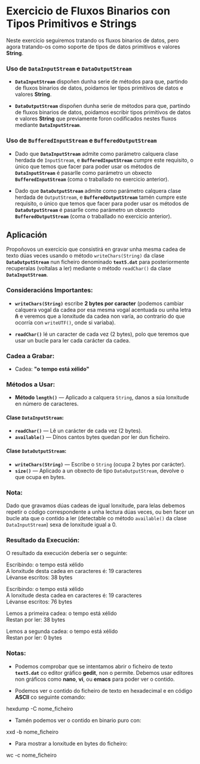 # Exercicio de Fluxos Binarios con Tipos Primitivos e Strings

Neste exercicio seguiremos tratando os fluxos binarios de datos, pero agora tratando-os como soporte de tipos de datos primitivos e valores **String**.

### Uso de `DataInputStream` e `DataOutputStream`

- **`DataInputStream`** dispoñen dunha serie de métodos para que, partindo de fluxos binarios de datos, poidamos ler tipos primitivos de datos e valores **String**.

- **`DataOutputStream`** dispoñen dunha serie de métodos para que, partindo de fluxos binarios de datos, poidamos escribir tipos primitivos de datos e valores **String** que previamente foron codificados nestes fluxos mediante **`DataInputStream`**.

### Uso de `BufferedInputStream` e `BufferedOutputStream`

- Dado que **`DataInputStream`** admite como parámetro calquera clase herdada de `InputStream`, e **`BufferedInputStream`** cumpre este requisito, o único que temos que facer para poder usar os métodos de **`DataInputStream`** é pasarlle como parámetro un obxecto **`BufferedInputStream`** (coma o traballado no exercicio anterior).

- Dado que **`DataOutputStream`** admite como parámetro calquera clase herdada de `OutputStream`, e **`BufferedOutputStream`** tamén cumpre este requisito, o único que temos que facer para poder usar os métodos de **`DataOutputStream`** é pasarlle como parámetro un obxecto **`BufferedOutputStream`** (coma o traballado no exercicio anterior).

## Aplicación

Propoñovos un exercicio que consistirá en gravar unha mesma cadea de texto dúas veces usando o método `writeChars(String)` da clase **`DataOutputStream`** nun ficheiro denominado **`text5.dat`** para posteriormente recuperalas (voltalas a ler) mediante o método `readChar()` da clase **`DataInputStream`**.

### Consideracións Importantes:

- **`writeChars(String)`** escribe **2 bytes por caracter** (podemos cambiar calquera vogal da cadea por esa mesma vogal acentuada ou unha letra **ñ** e veremos que a lonxitude da cadea non varía, ao contrario do que ocorría con `writeUTF()`, onde si variaba).

- **`readChar()`** lé un caracter de cada vez (2 bytes), polo que teremos que usar un bucle para ler cada carácter da cadea.

### Cadea a Grabar:

- Cadea: **"o tempo está xélido"**

### Métodos a Usar:

- **Método `length()`** — Aplicado a calquera `String`, danos a súa lonxitude en número de caracteres.

#### Clase `DataInputStream`:

- **`readChar()`** — Lê un carácter de cada vez (2 bytes).
- **`available()`** — Dínos cantos bytes quedan por ler dun ficheiro.

#### Clase `DataOutputStream`:

- **`writeChars(String)`** — Escribe o `String` (ocupa 2 bytes por carácter).
- **`size()`** — Aplicado a un obxecto de tipo `DataOutputStream`, devolve o que ocupa en bytes.

### Nota:

Dado que gravamos dúas cadeas de igual lonxitude, para lelas debemos repetir o código correspondente a unha lectura dúas veces, ou ben facer un bucle ata que o contido a ler (detectable co método `available()` da clase `DataInputStream`) sexa de lonxitude igual a 0.

### Resultado da Execución:

O resultado da execución debería ser o seguinte:

Escribindo: o tempo está xélido  
A lonxitude desta cadea en caracteres é: 19 caracteres   
Lévanse escritos: 38 bytes  

Escribindo: o tempo está xélido  
A lonxitude desta cadea en caracteres é: 19 caracteres  
Lévanse escritos: 76 bytes  

Lemos a primeira cadea: o tempo está xélido  
Restan por ler: 38 bytes  

Lemos a segunda cadea: o tempo está xélido   
Restan por ler: 0 bytes  

### Notas:

- Podemos comprobar que se intentamos abrir o ficheiro de texto **`text5.dat`** co editor gráfico **gedit**, non o permite. Debemos usar editores non gráficos como **nano**, **vi**, ou **emacs** para poder ver o contido.

- Podemos ver o contido do ficheiro de texto en hexadecimal e en código **ASCII** co seguinte comando:

hexdump -C nome_ficheiro

- Tamén podemos ver o contido en binario puro con:

xxd -b nome_ficheiro

- Para mostrar a lonxitude en bytes do ficheiro:

wc -c nome_ficheiro